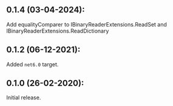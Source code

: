 ## 0.1.4 (03-04-2024):

Add equalityComparer to IBinaryReaderExtensions.ReadSet and IBinaryReaderExtensions.ReadDictionary

## 0.1.2 (06-12-2021):

Added `net6.0` target.

## 0.1.0 (26-02-2020):

Initial release.